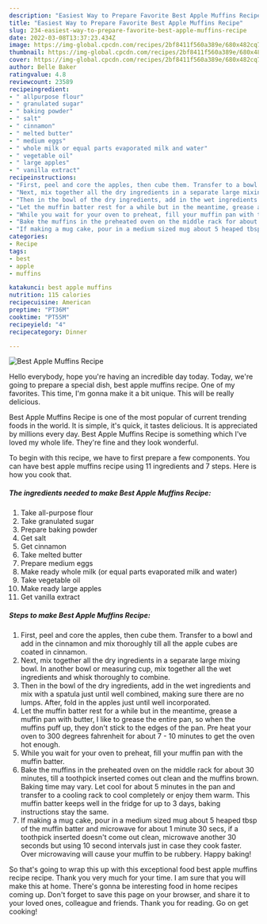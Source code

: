 ```yaml
---
description: "Easiest Way to Prepare Favorite Best Apple Muffins Recipe"
title: "Easiest Way to Prepare Favorite Best Apple Muffins Recipe"
slug: 234-easiest-way-to-prepare-favorite-best-apple-muffins-recipe
date: 2022-03-08T13:37:23.434Z
image: https://img-global.cpcdn.com/recipes/2bf8411f560a389e/680x482cq70/best-apple-muffins-recipe-recipe-main-photo.jpg
thumbnail: https://img-global.cpcdn.com/recipes/2bf8411f560a389e/680x482cq70/best-apple-muffins-recipe-recipe-main-photo.jpg
cover: https://img-global.cpcdn.com/recipes/2bf8411f560a389e/680x482cq70/best-apple-muffins-recipe-recipe-main-photo.jpg
author: Belle Baker
ratingvalue: 4.8
reviewcount: 23589
recipeingredient:
- " allpurpose flour"
- " granulated sugar"
- " baking powder"
- " salt"
- " cinnamon"
- " melted butter"
- " medium eggs"
- " whole milk or equal parts evaporated milk and water"
- " vegetable oil"
- " large apples"
- " vanilla extract"
recipeinstructions:
- "First, peel and core the apples, then cube them. Transfer to a bowl and add in the cinnamon and mix thoroughly till all the apple cubes are coated in cinnamon."
- "Next, mix together all the dry ingredients in a separate large mixing bowl. In another bowl or measuring cup, mix together all the wet ingredients and whisk thoroughly to combine."
- "Then in the bowl of the dry ingredients, add in the wet ingredients and mix with a spatula just until well combined, making sure there are no lumps. After, fold in the apples just until well incorporated."
- "Let the muffin batter rest for a while but in the meantime, grease a muffin pan with butter, I like to grease the entire pan, so when the muffins puff up, they don&#39;t stick to the edges of the pan. Pre heat your oven to 300 degrees fahrenheit for about 7 - 10 minutes to get the oven hot enough."
- "While you wait for your oven to preheat, fill your muffin pan with the muffin batter."
- "Bake the muffins in the preheated oven on the middle rack for about 30 minutes, till a toothpick inserted comes out clean and the muffins brown. Baking time may vary. Let cool for about 5 minutes in the pan and transfer to a cooling rack to cool completely or enjoy them warm. This muffin batter keeps well in the fridge for up to 3 days, baking instructions stay the same."
- "If making a mug cake, pour in a medium sized mug about 5 heaped tbsp of the muffin batter and microwave for about 1 minute 30 secs, if a toothpick inserted doesn&#39;t come out clean, microwave another 30 seconds but using 10 second intervals just in case they cook faster. Over microwaving will cause your muffin to be rubbery. Happy baking!"
categories:
- Recipe
tags:
- best
- apple
- muffins

katakunci: best apple muffins 
nutrition: 115 calories
recipecuisine: American
preptime: "PT36M"
cooktime: "PT55M"
recipeyield: "4"
recipecategory: Dinner

---
```



![Best Apple Muffins Recipe](https://img-global.cpcdn.com/recipes/2bf8411f560a389e/680x482cq70/best-apple-muffins-recipe-recipe-main-photo.jpg)

Hello everybody, hope you're having an incredible day today. Today, we're going to prepare a special dish, best apple muffins recipe. One of my favorites. This time, I'm gonna make it a bit unique. This will be really delicious.



Best Apple Muffins Recipe is one of the most popular of current trending foods in the world. It is simple, it's quick, it tastes delicious. It is appreciated by millions every day. Best Apple Muffins Recipe is something which I've loved my whole life. They're fine and they look wonderful.


To begin with this recipe, we have to first prepare a few components. You can have best apple muffins recipe using 11 ingredients and 7 steps. Here is how you cook that.

<!--inarticleads1-->

##### The ingredients needed to make Best Apple Muffins Recipe:

1. Take  all-purpose flour
1. Take  granulated sugar
1. Prepare  baking powder
1. Get  salt
1. Get  cinnamon
1. Take  melted butter
1. Prepare  medium eggs
1. Make ready  whole milk (or equal parts evaporated milk and water)
1. Take  vegetable oil
1. Make ready  large apples
1. Get  vanilla extract




<!--inarticleads2-->

##### Steps to make Best Apple Muffins Recipe:

1. First, peel and core the apples, then cube them. Transfer to a bowl and add in the cinnamon and mix thoroughly till all the apple cubes are coated in cinnamon.
1. Next, mix together all the dry ingredients in a separate large mixing bowl. In another bowl or measuring cup, mix together all the wet ingredients and whisk thoroughly to combine.
1. Then in the bowl of the dry ingredients, add in the wet ingredients and mix with a spatula just until well combined, making sure there are no lumps. After, fold in the apples just until well incorporated.
1. Let the muffin batter rest for a while but in the meantime, grease a muffin pan with butter, I like to grease the entire pan, so when the muffins puff up, they don&#39;t stick to the edges of the pan. Pre heat your oven to 300 degrees fahrenheit for about 7 - 10 minutes to get the oven hot enough.
1. While you wait for your oven to preheat, fill your muffin pan with the muffin batter.
1. Bake the muffins in the preheated oven on the middle rack for about 30 minutes, till a toothpick inserted comes out clean and the muffins brown. Baking time may vary. Let cool for about 5 minutes in the pan and transfer to a cooling rack to cool completely or enjoy them warm. This muffin batter keeps well in the fridge for up to 3 days, baking instructions stay the same.
1. If making a mug cake, pour in a medium sized mug about 5 heaped tbsp of the muffin batter and microwave for about 1 minute 30 secs, if a toothpick inserted doesn&#39;t come out clean, microwave another 30 seconds but using 10 second intervals just in case they cook faster. Over microwaving will cause your muffin to be rubbery. Happy baking!




So that's going to wrap this up with this exceptional food best apple muffins recipe recipe. Thank you very much for your time. I am sure that you will make this at home. There's gonna be interesting food in home recipes coming up. Don't forget to save this page on your browser, and share it to your loved ones, colleague and friends. Thank you for reading. Go on get cooking!
